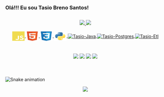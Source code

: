 ### Olá!!! Eu sou Tasio Breno Santos!    
##
##
<div align="center">
  <a href="https://github.com/TASIO858" >
  <img height="180em" src="https://github-readme-stats.vercel.app/api?username=TASIO852&show_icons=true&theme=omni&include_all_commits=true&count_private=true"/>
  <img height="180em" src="https://github-readme-stats.vercel.app/api/top-langs/?username=TASIO852&layout=compact&langs_count=7&theme=omni"/>
</div>
 
<div style="display: inline_block" align="center"><br>
  <img align="center" alt="Tasio-Js" height="30" width="40" src="https://raw.githubusercontent.com/devicons/devicon/master/icons/javascript/javascript-plain.svg">
  <img align="center" alt="Tasio-HTML" height="30" width="40" src="https://raw.githubusercontent.com/devicons/devicon/master/icons/html5/html5-original.svg">
  <img align="center" alt="Tasio-CSS" height="30" width="40" src="https://raw.githubusercontent.com/devicons/devicon/master/icons/css3/css3-original.svg">
  <img align="center" alt="Tasio-Python" height="30" width="40" src="https://raw.githubusercontent.com/devicons/devicon/master/icons/python/python-original.svg">
  <img align="center" alt="Tasio-Java" height="30" width="40" src="https://cdn.jsdelivr.net/gh/devicons/devicon/icons/java/java-original.svg" />    
  <img align="center" alt="Tasio-Postgres" height="30" width="40" src="https://cdn.jsdelivr.net/gh/devicons/devicon/icons/postgresql/postgresql-original.svg" /> 
  <img align="center" alt="Tasio-Etl" height="30" width="40" src="https://img.shields.io/badge/Databricks-FF3621?style=for-the-badge&logo=Databricks&logoColor=white" /> 
</div>
  
<div align="center" style="padding: 40px">
  <a href="https://www.facebook.com/profile.php?id=100006122689492" class="w3-hover-opacity"><img src="https://img.shields.io/badge/Facebook-1877F2?style=for-the-badge&logo=facebook&logoColor=white"/></a>
  <a href="https://www.instagram.com/tasio_santos/?hl=pt-br" class="w3-hover-opacity"><img src="https://img.shields.io/badge/Instagram-E4405F?style=for-the-badge&logo=instagram&logoColor=white"></img></a>
  <a href="https://www.linkedin.com/in/tasio-santos-208b34196/" class="w3-hover-opacity"><img src="https://img.shields.io/badge/LinkedIn-0077B5?style=for-the-badge&logo=linkedin&logoColor=white"></i></a>
  <a href = "mailto:tasiosantos0@gmail.com"><img src="https://img.shields.io/badge/Gmail-D14836?style=for-the-badge&logo=gmail&logoColor=white"></a>
</div>

  ![Snake animation](https://github.com/TASIO852/TASIO852/blob/output/github-contribution-grid-snake.svg)
  
<div>
  <p align="center" height="100" width="400">
    <img src="https://super.abril.com.br/wp-content/uploads/2016/09/super_imggato_digitando_0.gif" width="350">
  </p>
</div>
